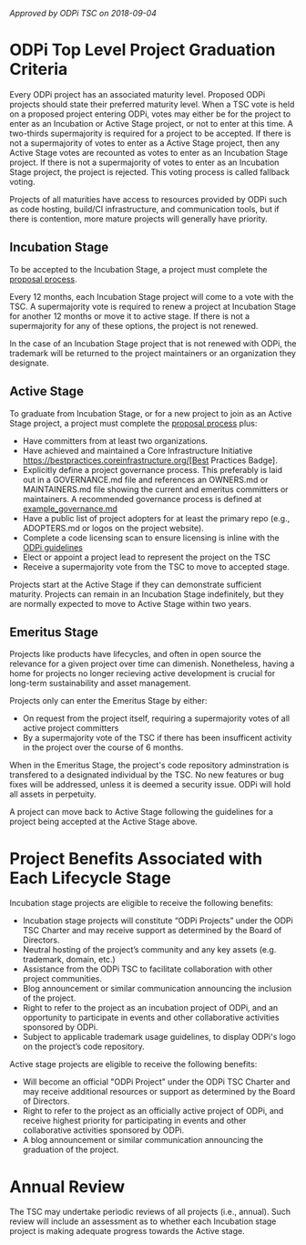 *Approved by ODPi TSC on 2018-09-04*

# ODPi Top Level Project Graduation Criteria

Every ODPi project has an associated maturity level. Proposed ODPi projects should state their preferred maturity level. When a TSC vote is held on a proposed project entering ODPi, votes may either be for the project to enter as an Incubation or Active Stage project, or not to enter at this time. A two-thirds supermajority is required for a project to be accepted. If there is not a supermajority of votes to enter as a Active Stage project, then any Active Stage votes are recounted as votes to enter as an Incubation Stage project. If there is not a supermajority of votes to enter as an Incubation Stage project, the project is rejected. This voting process is called fallback voting.

Projects of all maturities have access to resources provided by ODPi such as code hosting, build/CI infrastructure, and communication tools, but if there is contention, more mature projects will generally have priority.

## Incubation Stage

To be accepted to the Incubation Stage, a project must complete the [proposal process](proposal_process.md).

Every 12 months, each Incubation Stage project will come to a vote with the TSC. A supermajority vote is required to renew a project at Incubation Stage for another 12 months or move it to active stage. If there is not a supermajority for any of these options, the project is not renewed.

In the case of an Incubation Stage project that is not renewed with ODPi, the trademark will be returned to the project maintainers or an organization they designate.

## Active Stage

To graduate from Incubation Stage, or for a new project to join as an Active Stage project, a project must complete the [proposal process](proposal_process.md) plus:

* Have committers from at least two organizations.
* Have achieved and maintained a Core Infrastructure Initiative https://bestpractices.coreinfrastructure.org/[Best Practices Badge].
* Explicitly define a project governance process. This preferably is laid out in a GOVERNANCE.md file and references an OWNERS.md or MAINTAINERS.md file showing the current and emeritus committers or maintainers. A recommended governance process is defined at [example_governance.md](example_governance.md)
* Have a public list of project adopters for at least the primary repo (e.g., ADOPTERS.md or logos on the project website).
* Complete a code licensing scan to ensure licensing is inline with the [ODPi guidelines](contribution_guidelines.md)
* Elect or appoint a project lead to represent the project on the TSC
* Receive a supermajority vote from the TSC to move to accepted stage.

Projects start at the Active Stage if they can demonstrate sufficient maturity. Projects can remain in an Incubation Stage indefinitely, but they are normally expected to move to Active Stage within two years.

## Emeritus Stage

Projects like products have lifecycles, and often in open source the relevance for a given project over time can dimenish. Nonetheless, having a home for projects no longer recieving active development is crucial for long-term sustainability and asset management.

Projects only can enter the Emeritus Stage by either:

* On request from the project itself, requiring a supermajority votes of all active project committers
* By a supermajority vote of the TSC if there has been insufficent activity in the project over the course of 6 months.

When in the Emeritus Stage, the project's code repository adminstration is transfered to a designated individual by the TSC. No new features or bug fixes will be addressed, unless it is deemed a security issue. ODPi will hold all assets in perpetuity.

A project can move back to Active Stage following the guidelines for a project being accepted at the Active Stage above.

# Project Benefits Associated with Each Lifecycle Stage

Incubation stage projects are eligible to receive the following benefits:

* Incubation stage projects will constitute “ODPi Projects” under the ODPi TSC Charter and may receive support as determined by the Board of Directors.
* Neutral hosting of the project’s community and any key assets (e.g. trademark, domain, etc.)
* Assistance from the ODPi TSC to facilitate collaboration with other project communities.
* Blog announcement or similar communication announcing the inclusion of the project.
* Right to refer to the project as an incubation project of ODPi, and an opportunity to participate in events and other collaborative activities sponsored by ODPi.
* Subject to applicable trademark usage guidelines, to display ODPi's logo on the project’s code repository.

Active stage projects are eligible to receive the following benefits:

* Will become an official "ODPi Project” under the ODPi TSC Charter and may receive additional resources or support as determined by the Board of Directors.
* Right to refer to the project as an officially active project of ODPi, and receive highest priority for participating in events and other collaborative activities sponsored by ODPi.
* A blog announcement or similar communication announcing the graduation of the project.

# Annual Review

The TSC may undertake periodic reviews of all projects (i.e., annual). Such review will include an assessment as to whether each Incubation stage project is making adequate progress towards the Active stage.
